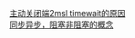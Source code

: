 [主动关闭端2msl timewait的原因](https://blog.csdn.net/u011673554/article/details/48457561)<br>
[同步异步，阻塞非阻塞的概念](https://blog.csdn.net/z_ryan/article/details/80873449)

